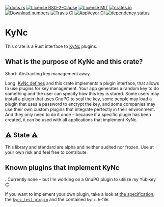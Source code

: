 [![docs.rs](https://docs.rs/kync/badge.svg)](https://docs.rs/kync)
[![License BSD-2-Clause](https://img.shields.io/badge/License-BSD--2--Clause-blue.svg)](https://opensource.org/licenses/BSD-2-Clause)
[![License MIT](https://img.shields.io/badge/License-MIT-blue.svg)](https://opensource.org/licenses/MIT)
[![crates.io](https://img.shields.io/crates/v/kync.svg)](https://crates.io/crates/kync)
[![Download numbers](https://img.shields.io/crates/d/kync.svg)](https://crates.io/crates/kync)
[![Travis CI](https://travis-ci.org/KizzyCode/kync.svg?branch=master)](https://travis-ci.org/KizzyCode/kync)
[![AppVeyor CI](https://ci.appveyor.com/api/projects/status/github/KizzyCode/kync?svg=true)](https://ci.appveyor.com/project/KizzyCode/kync)
[![dependency status](https://deps.rs/crate/kync/0.1.8/status.svg)](https://deps.rs/crate/kync/0.1.8)


# KyNc
This crate is a Rust interface to
[KyNc](https://github.com/KizzyCode/kync/blob/master/Kync.asciidoc) plugins.


## What is the purpose of KyNc and this crate?
Short: Abstracting key management away.

Long: [KyNc defines](https://github.com/KizzyCode/kync/blob/master/Kync.asciidoc) and this crate
implements a plugin interface, that allows to use plugins for key management. Your app generates a
random key to do something and the user can specify how this key is stored. Some users may install a
plugin that uses GnuPG to seal the key, some people may load a plugin that uses a password to
encrypt the key, and some companies may use their own custom plugins that integrate perfectly in
their environment. And they only need to do it once – because if a specific plugin has been created,
it can be used with all applications that implement KyNc.


## ⚠️ State ⚠️
This library and standard are alpha and neither audited nor frozen. Use at your own risk and feel
free to contribute.


## Known plugins that implement KyNc
. Currently none – but I'm working on a GnuPG plugin to utilize my Yubikey 🙃

If you want to implement your own plugin, take a look at
[the specification](https://github.com/KizzyCode/kync/blob/master/Kync.asciidoc), the 
[`kync_test_plugin`](https://github.com/KizzyCode/kync/tree/master/kync_test_plugin) and the
contained `kync.h`-file.